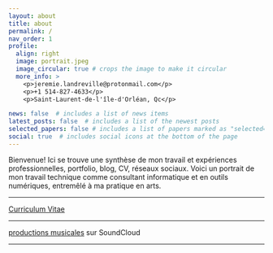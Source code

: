 ```yaml
---
layout: about
title: about
permalink: /
nav_order: 1
profile:
  align: right
  image: portrait.jpeg
  image_circular: true # crops the image to make it circular
  more_info: >
    <p>jeremie.landreville@protonmail.com</p>
    <p>+1 514-827-4633</p>
    <p>Saint-Laurent-de-l'île-d'Orléan, Qc</p>

news: false  # includes a list of news items
latest_posts: false  # includes a list of the newest posts
selected_papers: false # includes a list of papers marked as "selected={true}"
social: true  # includes social icons at the bottom of the page
---
```


Bienvenue! Ici se trouve une synthèse de mon travail et expériences professionnelles, 
portfolio, blog, CV, réseaux sociaux. Voici un portrait de mon travail 
technique comme consultant informatique et en outils numériques, 
entremêlé à ma pratique en arts. 
  
---
  
[Curriculum Vitae](https://lndrvll.github.io/cv/) 
  
---
   
[productions musicales](https://soundcloud.com/00jrme) sur SoundCloud  

---